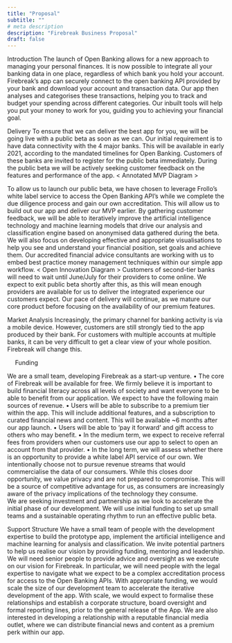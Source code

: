 ```yaml
---
title: "Proposal"
subtitle: ""
# meta description
description: "Firebreak Business Proposal"
draft: false
---
```


Introduction
The launch of Open Banking allows for a new approach to managing your personal finances. 
It is now possible to integrate all your banking data in one place, regardless of which bank you hold your account. Firebreak’s app can securely connect to the open banking API provided by your bank and download your account and transaction data. Our app then analyses and categorises these transactions, helping you to track and budget your spending across different categories. Our inbuilt tools will help you put your money to work for you, guiding you to achieving your financial goal. 

Delivery
To ensure that we can deliver the best app for you, we will be going live with a public beta as soon as we can. Our initial requirement is to have data connectivity with the 4 major banks. This will be available in early 2021, according to the mandated timelines for Open Banking. Customers of these banks are invited to register for the public beta immediately. During the public beta we will be actively seeking customer feedback on the features and performance of the app.
< Annotated MVP Diagram >

To allow us to launch our public beta, we have chosen to leverage Frollo’s white label service to access the Open Banking API’s while we complete the due diligence process and gain our own accreditation. This will allow us to build out our app and deliver our MVP earlier. 
By gathering customer feedback, we will be able to iteratively improve the artificial intelligence technology and machine learning models that drive our analysis and classification engine based on anonymised data gathered during the beta. 
We will also focus on developing effective and appropriate visualisations to help you see and understand your financial position, set goals and achieve them.
Our accredited financial advice consultants are working with us to embed best practice money management techniques within our simple app workflow. 
< Open Innovation Diagram >
Customers of second-tier banks will need to wait until June/July for their providers to come online. We expect to exit public beta shortly after this, as this will mean enough providers are available for us to deliver the integrated experience our customers expect. Our pace of delivery will continue, as we mature our core product before focusing on the availability of our premium features. 

Market Analysis
Increasingly, the primary channel for banking activity is via a mobile device. However, customers are still strongly tied to the app produced by their bank. For customers with multiple accounts at multiple banks, it can be very difficult to get a clear view of your whole position. Firebreak will change this. 

 
Funding

We are a small team, developing Firebreak as a start-up venture. 
•	The core of Firebreak will be available for free. 
We firmly believe it is important to build financial literacy across all levels of society and want everyone to be able to benefit from our application. 
We expect to have the following main sources of revenue.
•	Users will be able to subscribe to a premium tier within the app. This will include additional features, and a subscription to curated financial news and content. This will be available ~6 months after our app launch. 
•	Users will be able to ‘pay it forward’ and gift access to others who may benefit.
•	In the medium term, we expect to receive referral fees from providers when our customers use our app to select to open an account from that provider. 
•	In the long term, we will assess whether there is an opportunity to provide a white label API service of our own.
We intentionally choose not to pursue revenue streams that would commercialise the data of our consumers. While this closes door opportunity, we value privacy and are not prepared to compromise. This will be a source of competitive advantage for us, as consumers are increasingly aware of the privacy implications of the technology they consume.  
We are seeking investment and partnership as we look to accelerate the initial phase of our development. We will use initial funding to set up small teams and a sustainable operating rhythm to run an effective public beta. 

Support Structure
We have a small team of people with the development expertise to build the prototype app, implement the artificial intelligence and machine learning for analysis and classification. We invite potential partners to help us realise our vision by providing funding, mentoring and leadership. 
We will need senior people to provide advice and oversight as we execute on our vision for Firebreak. In particular, we will need people with the legal expertise to navigate what we expect to be a complex accreditation process for access to the Open Banking APIs. 
With appropriate funding, we would scale the size of our development team to accelerate the iterative development of the app. With scale, we would expect to formalise these relationships and establish a corporate structure, board oversight and formal reporting lines, prior to the general release of the App.
We are also interested in developing a relationship with a reputable financial media outlet, where we can distribute financial news and content as a premium perk within our app. 
